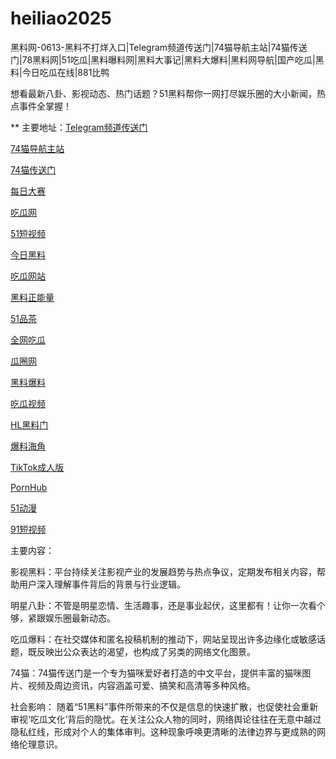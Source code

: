 # heiliao2025
黑料网-0613-黑料不打烊入口|Telegram频道传送门|74猫导航主站|74猫传送门|78黑料网|51吃瓜|黑料曝料网|黑料大事记|黑料大爆料|黑料网导航|国产吃瓜|黑料|今日吃瓜在线|881比鸭

想看最新八卦、影视动态、热门话题？51黑料帮你一网打尽娱乐圈的大小新闻，热点事件全掌握！

** 主要地址：<a href="https://74mao.com/">Telegram频道传送门</a>

<a href="https://74mao.com/">74猫导航主站</a>

<a href="https://74mao.com/">74猫传送门</a>

<a href="https://pc1-26.pages.dev/">每日大赛</a>

<a href="https://cg1-39.pages.dev/">吃瓜网</a>

<a href="https://pc2-25.pages.dev/">51短视频</a>

<a href="https://pc10-24.pages.dev/">今日黑料</a>

<a href="https://cg1-27.pages.dev/">吃瓜网站</a>

<a href="https://cg8-12.pages.dev/">黑料正能量</a>

<a href="https://pc8-34.pages.dev/">51品茶</a>

<a href="https://cg4-21.pages.dev/">全网吃瓜</a>

<a href="https://cg6-21.pages.dev/">瓜圈网</a>

<a href="https://cg5-24.pages.dev/">黑料爆料</a>

<a href="https://cg9-07.pages.dev/">吃瓜视频</a>

<a href="https://shouyeheiliaoshe.pages.dev/">HL黑料门</a>

<a href="https://chiguaheiliao01.pages.dev/">爆料海角</a>

<a href="https://tiktokchengren01.pages.dev/">TikTok成人版</a>

<a href="https://pornhubzuixin.pages.dev/">PornHub</a>

<a href="https://haijiaoshequzui.pages.dev/">51动漫</a>

<a href="https://91duanshipin-01.pages.dev/">91短视频</a>

主要内容：

影视黑料：平台持续关注影视产业的发展趋势与热点争议，定期发布相关内容，帮助用户深入理解事件背后的背景与行业逻辑。

明星八卦：不管是明星恋情、生活趣事，还是事业起伏，这里都有！让你一次看个够，紧跟娱乐圈最新动态。

吃瓜爆料：在社交媒体和匿名投稿机制的推动下，网站呈现出许多边缘化或敏感话题，既反映出公众表达的渴望，也构成了另类的网络文化图景。

74猫：74猫传送门是一个专为猫咪爱好者打造的中文平台，提供丰富的猫咪图片、视频及周边资讯，内容涵盖可爱、搞笑和高清等多种风格。

社会影响：
随着“51黑料”事件所带来的不仅是信息的快速扩散，也促使社会重新审视‘吃瓜文化’背后的隐忧。在关注公众人物的同时，网络舆论往往在无意中越过隐私红线，形成对个人的集体审判。这种现象呼唤更清晰的法律边界与更成熟的网络伦理意识。
